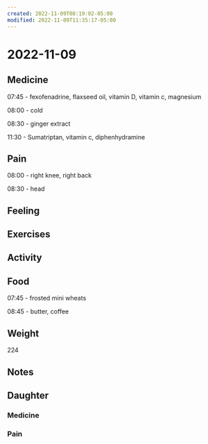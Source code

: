 ```yaml
---
created: 2022-11-09T08:19:02-05:00
modified: 2022-11-09T11:35:17-05:00
---
```


# 2022-11-09

## Medicine

07:45 - fexofenadrine, flaxseed oil, vitamin D, vitamin c, magnesium 

08:00 - cold

08:30 - ginger extract 

11:30 - Sumatriptan, vitamin c, diphenhydramine 

## Pain

08:00 - right knee, right back

08:30 - head

## Feeling


## Exercises


## Activity


## Food

07:45 - frosted mini wheats 

08:45 - butter, coffee

## Weight

224

## Notes

## Daughter


### Medicine


### Pain
